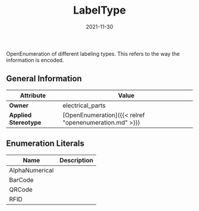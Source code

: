 ﻿---
title: LabelType
toc: false
type: specs
date: "2021-11-30"
draft: false
specification: VEC
version: 2.0.0-rc1
documentType: "Recommendation"
elementType: Class
classes:
  - LabelType
menu_name: vec-2.0.0-rc1
---
OpenEnumeration of different labeling types. This refers to the way the information is encoded.

## General Information

| Attribute               | Value |
|-------------------------|-------|
| **Owner**               | electrical_parts |
| **Applied Stereotype**  | [OpenEnumeration]({{< relref "openenumeration.md" >}})<br/>  |

## Enumeration Literals
| Name          | **Description** |
|---------------|-----------------|
| AlphaNumerical |  |
| BarCode |  |
| QRCode |  |
| RFID |  |
